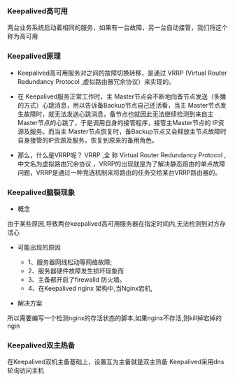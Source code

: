 ### Keepalived高可用
两台业务系统启动着相同的服务，如果有一台故障，另一台自动接管，我们将这个称为高可用
### Keepalived原理
- Keepalived高可用服务对之间的故障切换转移，是通过 VRRP (Virtual Router Redundancy Protocol ,虚拟路由器冗余协议）来实现的。

- 在 Keepalived服务正常工作时，主 Master节点会不断地向备节点发送（多播的方式）心跳消息，用以告诉备Backup节点自己还活看，当主 Master节点发生故障时，就无法发送心跳消息，备节点也就因此无法继续检测到来自主 Master节点的心跳了，于是调用自身的接管程序，接管主Master节点的 IP资源及服务。而当主 Master节点恢复时，备Backup节点又会释放主节点故障时自身接管的IP资源及服务，恢复到原来的备用角色。

- 那么，什么是VRRP呢？
VRRP ,全 称 Virtual Router Redundancy Protocol ,中文名为虚拟路由冗余协议 ，VRRP的出现就是为了解决静态踣甶的单点故障问题，VRRP是通过一种竞选机制来将路由的任务交给某台VRRP路由器的。

### Keepalived脑裂现象
- 概念

由于某些原因,导致两台keepalived高可用服务器在指定时间内,无法检测到对方存活心
- 可能出现的原因
  - 1、服务器网线松动等网络故障; 
  - 2、服务器硬件故障发生损坏现象而
  - 3、主备都开启了firewalld 防火墙。
  - 4、在Keepalived nginx 架构中,当Nginx宕机,
  
- 解决方案

所以需要编写一个检测nginx的存活状态的脚本,如果nginx不存活,则kill掉宕掉的ngin


### Keepalived双主热备
在Keepalived双机主备基础上，设置互为主备就是双主热备
Keepalived采用dns轮询访问主机